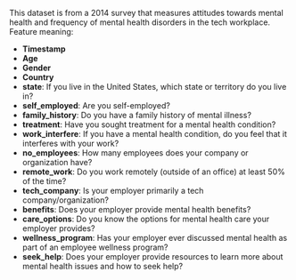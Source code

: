 This dataset is from a 2014 survey that measures attitudes towards mental health and frequency of mental health disorders in the tech workplace.
Feature meaning:
- **Timestamp**
- **Age**
- **Gender**
- **Country**
- **state**: If you live in the United States, which state or territory do you live in?
- **self_employed**: Are you self-employed?
- **family_history**: Do you have a family history of mental illness?
- **treatment**: Have you sought treatment for a mental health condition?
- **work_interfere**: If you have a mental health condition, do you feel that it interferes with your work?
- **no_employees**: How many employees does your company or organization have?
- **remote_work**: Do you work remotely (outside of an office) at least 50% of the time?
- **tech_company**: Is your employer primarily a tech company/organization?
- **benefits**: Does your employer provide mental health benefits?
- **care_options**: Do you know the options for mental health care your employer provides?
- **wellness_program**: Has your employer ever discussed mental health as part of an employee wellness program?
- **seek_help**: Does your employer provide resources to learn more about mental health issues and how to seek help?
